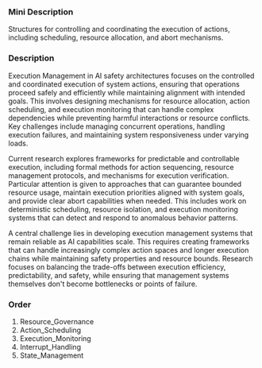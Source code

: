 ### Mini Description

Structures for controlling and coordinating the execution of actions, including scheduling, resource allocation, and abort mechanisms.

### Description

Execution Management in AI safety architectures focuses on the controlled and coordinated execution of system actions, ensuring that operations proceed safely and efficiently while maintaining alignment with intended goals. This involves designing mechanisms for resource allocation, action scheduling, and execution monitoring that can handle complex dependencies while preventing harmful interactions or resource conflicts. Key challenges include managing concurrent operations, handling execution failures, and maintaining system responsiveness under varying loads.

Current research explores frameworks for predictable and controllable execution, including formal methods for action sequencing, resource management protocols, and mechanisms for execution verification. Particular attention is given to approaches that can guarantee bounded resource usage, maintain execution priorities aligned with system goals, and provide clear abort capabilities when needed. This includes work on deterministic scheduling, resource isolation, and execution monitoring systems that can detect and respond to anomalous behavior patterns.

A central challenge lies in developing execution management systems that remain reliable as AI capabilities scale. This requires creating frameworks that can handle increasingly complex action spaces and longer execution chains while maintaining safety properties and resource bounds. Research focuses on balancing the trade-offs between execution efficiency, predictability, and safety, while ensuring that management systems themselves don't become bottlenecks or points of failure.

### Order

1. Resource_Governance
2. Action_Scheduling
3. Execution_Monitoring
4. Interrupt_Handling
5. State_Management
